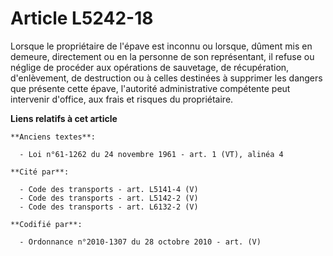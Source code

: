 # Article L5242-18

Lorsque le propriétaire de l'épave est inconnu ou lorsque, dûment mis en demeure, directement ou en la personne de son
représentant, il refuse ou néglige de procéder aux opérations de sauvetage, de récupération, d'enlèvement, de destruction ou
à celles destinées à supprimer les dangers que présente cette épave, l'autorité administrative compétente peut intervenir
d'office, aux frais et risques du propriétaire.

**Liens relatifs à cet article**

	**Anciens textes**:

	  - Loi n°61-1262 du 24 novembre 1961 - art. 1 (VT), alinéa 4

	**Cité par**:

	  - Code des transports - art. L5141-4 (V)
	  - Code des transports - art. L5142-2 (V)
	  - Code des transports - art. L6132-2 (V)

	**Codifié par**:

	  - Ordonnance n°2010-1307 du 28 octobre 2010 - art. (V)
